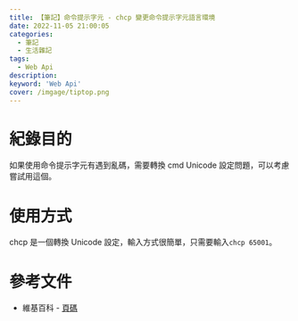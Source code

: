 ```yaml
---
title: 【筆記】命令提示字元 - chcp 變更命令提示字元語言環境
date: 2022-11-05 21:00:05
categories: 
  - 筆記 
  - 生活雜記
tags: 
  - Web Api
description:
keyword: 'Web Api'
cover: /imgage/tiptop.png
---
```


# 紀錄目的
如果使用命令提示字元有遇到亂碼，需要轉換 cmd Unicode 設定問題，可以考慮嘗試用這個。 


# 使用方式
chcp 是一個轉換 Unicode 設定，輸入方式很簡單，只需要輸入```chcp 65001```。


# 參考文件
- 維基百科 - [頁碼](https://zh.wikipedia.org/wiki/%E4%BB%A3%E7%A0%81%E9%A1%B5)

